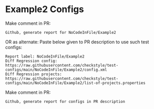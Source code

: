 # Example2 Configs
Make comment in PR:
```
Github, generate report for NoCodeInFile/Example2
```
OR as alternate:
Paste below given to PR description to use such test configs:
```
Report label: NoCodeInFile/Example2
Diff Regression config: https://raw.githubusercontent.com/checkstyle/test-configs/main/NoCodeInFile/Example2/config.xml
Diff Regression projects: https://raw.githubusercontent.com/checkstyle/test-configs/main/NoCodeInFile/Example2/list-of-projects.properties
```
Make comment in PR:
```
Github, generate report for configs in PR description
```
